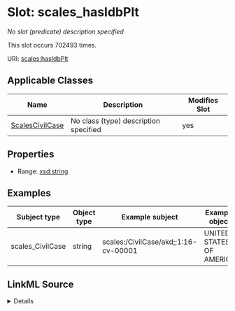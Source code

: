 

# Slot: scales_hasIdbPlt


_No slot (predicate) description specified_






This slot occurs 702493 times.


URI: [scales:hasIdbPlt](http://schemas.scales-okn.org/rdf/scales#hasIdbPlt)



<!-- no inheritance hierarchy -->





## Applicable Classes

| Name | Description | Modifies Slot |
| --- | --- | --- |
| [ScalesCivilCase](../classes/ScalesCivilCase.md) | No class (type) description specified |  yes  |







## Properties

* Range: [xsd:string](http://www.w3.org/2001/XMLSchema#string)






## Examples

| Subject type | Object type | Example subject | Example object | Occurrences |
| --- | --- | --- | --- | --- |
| scales_CivilCase | string | scales:/CivilCase/akd;;1:16-cv-00001 | UNITED STATES OF AMERICA | 702493 |




## LinkML Source

<details>

```yaml
name: scales_hasIdbPlt
annotations:
  count:
    tag: count
    value: 702493
description: No slot (predicate) description specified
examples:
- object:
    example_object: UNITED STATES OF AMERICA
    example_object_type: string
    example_predicate: scales:hasIdbPlt
    example_subject: scales:/CivilCase/akd;;1:16-cv-00001
    example_subject_type: scales_CivilCase
from_schema: scales-kg
rank: 1000
slot_uri: scales:hasIdbPlt
alias: scales_hasIdbPlt
domain_of:
- scales_CivilCase
range: string

```
</details>